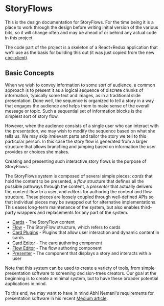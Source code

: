 # StoryFlows
This is the design documentation for StoryFlows. For the time being it is a place to work through the design before writing initial version of the various bits, so it will change often and may be ahead of or behind any actual code in this project.

The code part of the project is a skeleton of a React+Redux application that we'll use as the basis for building this out (it was just copied from the new [cbe-client](https://github.com/DemocracyApps/cbe-client)).

## Basic Concepts

When we wish to convey information to some sort of audience, a common approach is to present it as a logical sequence of discrete chunks of information, typically some text and images, as in a traditional slide presentation. Done well, the sequence is organized to tell a story in a way that engages the audience and helps them to make sense of the overall message or topic. Such a sequential set of information blocks is the simplest sort of story flow.

However, when the audience consists of a single user who can interact with the presentation, we may wish to modify the sequence based on what she tells us. We may skip irrelevant parts and tailor the story we tell to this particular person. In this case the story flow is generated from a larger structure that allows branching and jumping based on information the user provides or choices she makes.

Creating and presenting such interactive story flows is the purpose of StoryFlows.

The StoryFlows system is composed of several simple pieces: _cards_ that hold the content to be presented, a _flow_ structure that defines all the possible pathways through the content, a _presenter_ that actually delivers the content flow to a user, and _editors_ for authoring the content and flow structure. These pieces are loosely coupled through well-defined APIs so that individual pieces may be swapped out for alternative implementations. This eases long-term maintenance of the system, but also enables third-party wrappers and replacements for any part of the system.

* [Cards](cards.md) - The StoryFlow content
* [Flow](flow.md) - The StoryFlow structure, which refers to cards
* [Card Plugins](plugins.md) - Plugins that allow user interaction and dynamic content in cards
* [Card Editor](cardeditor.md) - The card authoring component
* [Flow Editor](floweditor.md) - The flow authoring component
* [Presenter](presenter.md) - The component that displays a story and interacts with a user

Note that this system can be used to create a variety of tools, from simple presentation software to screening decision-trees creators. Our goal at the beginning is to create a minimal system, but to have these broader potential applications in mind.

To this end, we may want to have in mind Abhi Nemani's requirements for presentation software in his recent <a href="https://medium.com/@abhinemani/we-deserve-better-presentation-software-a-pitch-1ec9e2a8a57#.ji4oxcfv8" target="_blank">Medium article</a>.

